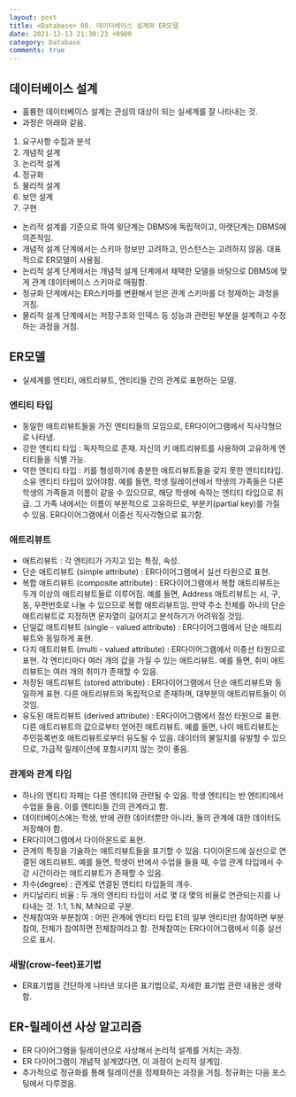 ```yaml
---
layout: post
title: <Database> 08. 데이터베이스 설계와 ER모델
date: 2021-12-13 21:30:23 +0900
category: Database
comments: true
---
```


## 데이터베이스 설계 

- 훌륭한 데이터베이스 설계는 관심의 대상이 되는 실세계를 잘 나타내는 것.
- 과정은 아래와 같음.
1. 요구사항 수집과 분석
2. 개념적 설계
3. 논리적 설계
4. 정규화
5. 물리적 설계
6. 보안 설계
7. 구현
- 논리적 설계를 기준으로 하여 윗단계는 DBMS에 독립적이고, 아랫단계는 DBMS에 의존적임.
- 개념적 설계 단계에서는 스키마 정보만 고려하고, 인스턴스는 고려하지 않음. 대표적으로 ER모델이 사용됨.
- 논리적 설계 단계에서는 개념적 설계 단계에서 채택한 모델을 바탕으로 DBMS에 맞게 관계 데이터베이스 스키마로 매핑함.
- 정규화 단계에서는 ER스키마를 변환해서 얻은 관계 스키마를 더 정제하는 과정을 거침.
- 물리적 설계 단계에서는 저장구조와 인덱스 등 성능과 관련된 부분을 설계하고 수정하는 과정을 거침. 

## ER모델 

- 실세계를 엔티티, 애트리뷰트, 엔티티들 간의 관계로 표현하는 모델. 

### 엔티티 타입 

- 동일한 애트리뷰트들을 가진 엔티티들의 모임으로, ER다이어그램에서 직사각형으로 나타냄. 
- 강한 엔티티 타입 : 독자적으로 존재. 자신의 키 애트리뷰트를 사용하여 고유하게 엔티티들을 식별 가능.
- 약한 엔티티 타입 : 키를 형성하기에 충분한 애트리뷰트들을 갖지 못한 엔티티타입. 소유 엔티티 타입이 있어야함. 예를 들면, 학생 릴레이션에서 학생의 가족들은 다른 학생의 가족들과 이름이 같을 수 있으므로, 해당 학생에 속하는 엔티티 타입으로 취급. 그 가족 내에서는 이름이 부분적으로 고유하므로, 부분키(partial key)를 가질 수 있음. ER다이어그램에서 이중선 직사각형으로 표기함. 

### 애트리뷰트 

- 애트리뷰트 : 각 엔티티가 가지고 있는 특징, 속성. 
- 단순 애트리뷰트 (simple attribute) : ER다이어그램에서 실선 타원으로 표현.
- 복합 애트리뷰트 (composite attribute) : ER다이어그램에서 복합 애트리뷰트는 두개 이상의 애트리뷰트들로 이루어짐. 예를 들면, Address 애트리뷰트는 시, 구, 동, 우편번호로 나눌 수 있으므로 복합 애트리뷰트임. 만약 주소 전체를 하나의 단순 애트리뷰트로 지정하면 문자열이 길어지고 분석하기가 어려워질 것임.
- 단일값 애트리뷰트 (single - valued attribute) : ER다이어그램에서 단순 애트리뷰트와 동일하게 표현.
- 다치 애트리뷰트 (multi - valued attribute) : ER다이어그램에서 이중선 타원으로 표현. 각 엔티티마다 여러 개의 값을 가질 수 있는 애트리뷰트. 예를 들면, 취미 애트리뷰트는 여러 개의 취미가 존재할 수 있음.
- 저장된 애트리뷰트 (stored attribute) : ER다이어그램에서 단순 애트리뷰트와 동일하게 표현. 다른 애트리뷰트와 독립적으로 존재하며, 대부분의 애트리뷰트들이 이것임.
- 유도된 애트리뷰트 (derived attribute) : ER다이어그램에서 점선 타원으로 표현. 다른 애트리뷰트의 값으로부터 얻어진 애트리뷰트. 예를 들면, 나이 애트리뷰트는 주민등록번호 애트리뷰트로부터 유도될 수 있음. 데이터의 불일치를 유발할 수 있으므로, 가급적 릴레이션에 포함시키지 않는 것이 좋음. 

### 관계와 관계 타입 

- 하나의 엔티티 자체는 다른 엔티티와 관련될 수 있음. 학생 엔티티는 반 엔티티에서 수업을 들음. 이를 엔티티들 간의 관계라고 함.
- 데이터베이스에는 학생, 반에 관한 데이터뿐만 아니라, 둘의 관계에 대한 데이터도 저장해야 함.
- ER다이어그램에서 다이아몬드로 표현.
- 관계의 특징을 기술하는 애트리뷰트들을 표기할 수 있음. 다이아몬드에 실선으로 연결된 애트리뷰트. 예를 들면, 학생이 반에서 수업을 들을 때, 수업 관계 타입에서 수강 시간이라는 애트리뷰트가 존재할 수 있음.
- 차수(degree) : 관계로 연결된 엔티티 타입들의 개수.
- 카디날리티 비율 : 두 개의 엔티티 타입이 서로 몇 대 몇의 비율로 연관되는지를 나타내는 것. 1:1, 1:N, M:N으로 구분.
- 전체참여와 부분참여 : 어떤 관계에 엔티티 타입 E1의 일부 엔티티만 참여하면 부분참여, 전체가 참여하면 전체참여라고 함. 전체참여는 ER다이어그램에서 이중 실선으로 표시. 

### 새발(crow-feet)표기법 

- ER표기법을 간단하게 나타낸 또다른 표기법으로, 자세한 표기법 관련 내용은 생략함. 

## ER-릴레이션 사상 알고리즘 

- ER 다이어그램을 릴레이션으로 사상해서 논리적 설계를 거치는 과정.
- ER 다이어그램이 개념적 설계였다면, 이 과정이 논리적 설계임.
- 추가적으로 정규화를 통해 릴레이션을 정제화하는 과정을 거침. 정규화는 다음 포스팅에서 다루겠음.